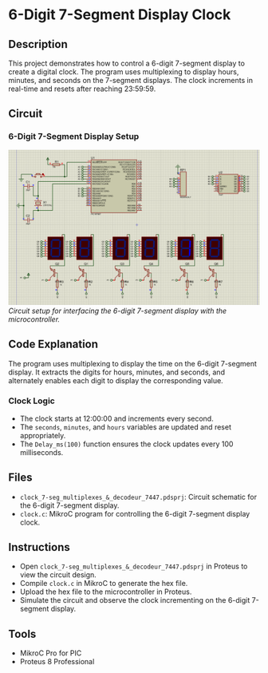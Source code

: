 # 6-Digit 7-Segment Display Clock

## Description
This project demonstrates how to control a 6-digit 7-segment display to create a digital clock. The program uses multiplexing to display hours, minutes, and seconds on the 7-segment displays. The clock increments in real-time and resets after reaching 23:59:59.

## Circuit
### 6-Digit 7-Segment Display Setup
![6-Digit 7-Segment Circuit](screens/screen.png)  
*Circuit setup for interfacing the 6-digit 7-segment display with the microcontroller.*

## Code Explanation
The program uses multiplexing to display the time on the 6-digit 7-segment display. It extracts the digits for hours, minutes, and seconds, and alternately enables each digit to display the corresponding value.


### Clock Logic
- The clock starts at 12:00:00 and increments every second.
- The `seconds`, `minutes`, and `hours` variables are updated and reset appropriately.
- The `Delay_ms(100)` function ensures the clock updates every 100 milliseconds.

## Files
- `clock_7-seg_multiplexes_&_decodeur_7447.pdsprj`: Circuit schematic for the 6-digit 7-segment display.
- `clock.c`: MikroC program for controlling the 6-digit 7-segment display clock.

## Instructions
- Open `clock_7-seg_multiplexes_&_decodeur_7447.pdsprj` in Proteus to view the circuit design.
- Compile `clock.c` in MikroC to generate the hex file.
- Upload the hex file to the microcontroller in Proteus.
- Simulate the circuit and observe the clock incrementing on the 6-digit 7-segment display.

## Tools
- MikroC Pro for PIC
- Proteus 8 Professional
